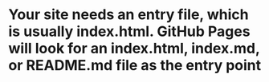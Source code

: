# Your site needs an entry file, which is usually index.html. GitHub Pages will look for an index.html, index.md, or README.md file as the entry point

